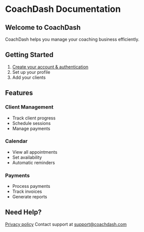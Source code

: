 # CoachDash Documentation

## Welcome to CoachDash
CoachDash helps you manage your coaching business efficiently.

## Getting Started
1. [Create your account & authentication](auth.md)
2. Set up your profile
3. Add your clients 

## Features
### Client Management
- Track client progress 
- Schedule sessions
- Manage payments

### Calendar
- View all appointments
- Set availability
- Automatic reminders

### Payments
- Process payments
- Track invoices
- Generate reports

## Need Help?
[Privacy policy](privacy.md)
Contact support at support@coachdash.com

